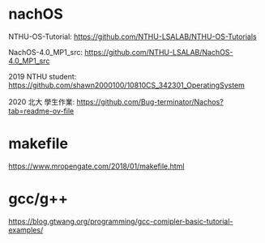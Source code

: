 # nachOS

NTHU-OS-Tutorial: https://github.com/NTHU-LSALAB/NTHU-OS-Tutorials

NachOS-4.0_MP1_src: https://github.com/NTHU-LSALAB/NachOS-4.0_MP1_src

2019 NTHU student: https://github.com/shawn2000100/10810CS_342301_OperatingSystem

2020 北大 學生作業: https://github.com/Bug-terminator/Nachos?tab=readme-ov-file

# makefile
https://www.mropengate.com/2018/01/makefile.html

# gcc/g++
https://blog.gtwang.org/programming/gcc-comipler-basic-tutorial-examples/
